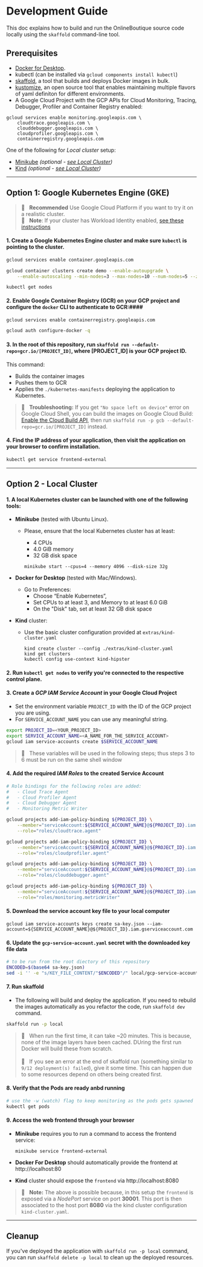 # Development Guide

This doc explains how to build and run the OnlineBoutique source code locally
using the `skaffold` command-line tool.

## Prerequisites

- [Docker for Desktop](https://www.docker.com/products/docker-desktop).
- kubectl (can be installed via `gcloud components install kubectl`)
- [skaffold](https://skaffold.dev/docs/install/), a tool that builds and deploys
Docker images in bulk.
- [kustomize](https://kubectl.docs.kubernetes.io/installation/kustomize/), an
open source tool that enables maintaining multiple flavors of yaml definiton
for different environments.
- A Google Cloud Project with the GCP APIs for Cloud Monitoring, Tracing, Debugger, Profiler and Container Registry enabled:
```
gcloud services enable monitoring.googleapis.com \
    cloudtrace.googleapis.com \
    clouddebugger.googleapis.com \
    cloudprofiler.googleapis.com \
    containerregistry.googleapis.com
```

One of the following for _Local cluster_ setup:
- [Minikube](https://minikube.sigs.k8s.io/docs/start/) _(optional - [see Local Cluster](#option-2---local-cluster))_
- [Kind](https://kind.sigs.k8s.io/) _(optional - [see Local Cluster](#option-2---local-cluster))_
---

## Option 1: Google Kubernetes Engine (GKE)

> 🎯 &nbsp;&nbsp;**Recommended** Use Google Cloud Platform if you want to try it on
> a realistic cluster. <br>
> 🎯 &nbsp;&nbsp;**Note**: If your cluster has Workload Identity enabled,
> [see these instructions](/docs/workload-identity.md)

#### 1.  Create a Google Kubernetes Engine cluster and make sure `kubectl` is pointing to the cluster.
```sh
gcloud services enable container.googleapis.com
```

```sh
gcloud container clusters create demo --enable-autoupgrade \
    --enable-autoscaling --min-nodes=3 --max-nodes=10 --num-nodes=5 --zone=us-central1-a
```

```
kubectl get nodes
```

#### 2.  Enable Google Container Registry (GCR) on your GCP project and configure the `docker` CLI to authenticate to GCR:####

```sh
gcloud services enable containerregistry.googleapis.com
```

```sh
gcloud auth configure-docker -q
```

#### 3.  In the root of this repository, run `skaffold run --default-repo=gcr.io/[PROJECT_ID]`, where [PROJECT_ID] is your GCP project ID.

This command:

- Builds the container images
- Pushes them to GCR
- Applies the `./kubernetes-manifests` deploying the application to Kubernetes.

> 🎯 &nbsp;&nbsp;**Troubleshooting:** If you get `"No space left on device"` error on Google
Cloud Shell, you can build the images on Google Cloud Build: [Enable the
Cloud Build
API](https://console.cloud.google.com/flows/enableapi?apiid=cloudbuild.googleapis.com),
then run `skaffold run -p gcb --default-repo=gcr.io/[PROJECT_ID]` instead.

#### 4.  Find the IP address of your application, then visit the application on your browser to confirm installation.
```sh
kubectl get service frontend-external
```
---

## Option 2 - Local Cluster

#### 1. A local Kubernetes cluster can be launched with one of the following tools:

- **Minikube** (tested with Ubuntu Linux).
  - Please, ensure that the local Kubernetes cluster has at least:
    - 4 CPUs
    - 4.0 GiB memory
    - 32 GB disk space

    ```shell
    minikube start --cpus=4 --memory 4096 --disk-size 32g
    ```

- **Docker for Desktop** (tested with Mac/Windows).
  - Go to Preferences:
    - Choose “Enable Kubernetes”,
    - Set CPUs to at least 3, and Memory to at least 6.0 GiB
    - On the "Disk" tab, set at least 32 GB disk space

- **Kind** cluster:
  - Use the basic cluster configuration provided at `extras/kind-cluster.yaml`
    ```shell
    kind create cluster --config ./extras/kind-cluster.yaml
    kind get clusters
    kubectl config use-context kind-hipster
    ```

#### 2. Run `kubectl get nodes` to verify you're connected to the respective control plane.

#### 3. Create a _GCP IAM Service Account_ in your Google Cloud Project
- Set the environment variable `PROJECT_ID` with the ID of the GCP project
you are using.
- For `SERVICE_ACCOUNT_NAME` you can use any meaningful string.
```sh
export PROJECT_ID=<YOUR_PROJECT_ID>
export SERVICE_ACCOUNT_NAME=<A_NAME_FOR_THE_SERVICE_ACCOUNT>
gcloud iam service-accounts create $SERVICE_ACCOUNT_NAME
  ```
> 🎯 &nbsp;&nbsp;These variables will be used in the following steps; thus steps
3 to 6 must be run on the same shell window

#### 4. Add the required _IAM Roles_ to the created Service Account
```sh
# Role bindings for the following roles are added:
#   - Cloud Trace Agent
#   - Cloud Profiler Agent
#   - Cloud Debugger Agent
#   - Monitoring Metric Writer

gcloud projects add-iam-policy-binding ${PROJECT_ID} \
    --member="serviceAccount:${SERVICE_ACCOUNT_NAME}@${PROJECT_ID}.iam.gserviceaccount.com" \
    --role="roles/cloudtrace.agent"

gcloud projects add-iam-policy-binding ${PROJECT_ID} \
    --member="serviceAccount:${SERVICE_ACCOUNT_NAME}@${PROJECT_ID}.iam.gserviceaccount.com" \
    --role="roles/cloudprofiler.agent"

gcloud projects add-iam-policy-binding ${PROJECT_ID} \
    --member="serviceAccount:${SERVICE_ACCOUNT_NAME}@${PROJECT_ID}.iam.gserviceaccount.com" \
    --role="roles/clouddebugger.agent"

gcloud projects add-iam-policy-binding ${PROJECT_ID} \
    --member="serviceAccount:${SERVICE_ACCOUNT_NAME}@${PROJECT_ID}.iam.gserviceaccount.com" \
    --role="roles/monitoring.metricWriter"
```

#### 5. Download the **service account key file** to your local computer
```sh\
gcloud iam service-accounts keys create sa-key.json --iam-account=${SERVICE_ACCOUNT_NAME}@${PROJECT_ID}.iam.gserviceaccount.com
```

#### 6. Update the `gcp-service-account.yaml` secret with the downloaded key file data
  ```sh
  # to be run from the root diectory of this repository
  ENCODED=$(base64 sa-key.json)
  sed -i '' -e "s/KEY_FILE_CONTENT/"$ENCODED"/" local/gcp-service-account.yaml
  ```
#### 7. Run skaffold
- The following will build and deploy the application. If you need to rebuild
the images automatically as you refactor the code, run `skaffold dev` command.
```sh
skaffold run -p local
```
> 🎯 &nbsp;&nbsp;When run the first time, it can take ~20 minutes. This
is because, none of the image layers have been cached. DUring the first run
Docker will build these from scratch.<br><br>
> 🎯 &nbsp;&nbsp;If you see an error at the end of skaffold run (something similar to
`9/12 deployment(s) failed`), give it some time. This can happen due to some
resources depend on others being created first.

#### 8. Verify that the Pods are ready anbd running
```sh
# use the -w (watch) flag to keep monitoring as the pods gets spawned
kubectl get pods
```

#### 9. Access the web frontend through your browser
- **Minikube** requires you to run a command to access the frontend service:
  ```shell
  minikube service frontend-external
  ```

- **Docker For Desktop** should automatically provide the frontend at http://localhost:80

- **Kind** cluster should expose the `frontend` via http://localhost:8080
> 🎯 &nbsp;&nbsp;**Note:** The above is possible because, in this setup the
 `frontend` is exposed via a _NodePort_ service on port **30001**. This port is
  then associated to the host port **8080** via the kind cluster configuration
   `kind-cluster.yaml`.
---

## Cleanup

If you've deployed the application with `skaffold run -p local` command,
you can run `skaffold delete -p local` to clean up the deployed resources.
